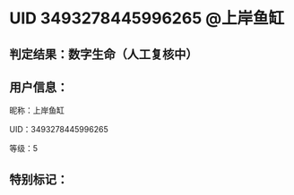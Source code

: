 # UID 3493278445996265 @上岸鱼缸
## 判定结果：数字生命（人工复核中）
## 用户信息：

昵称：上岸鱼缸

UID：3493278445996265

等级：5

## 特别标记：

